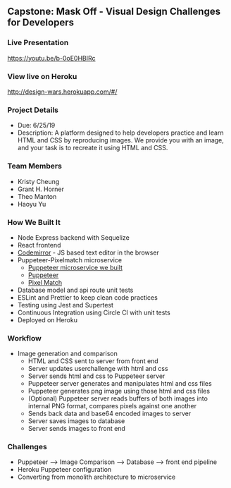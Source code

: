 ## Capstone: Mask Off - Visual Design Challenges for Developers

### Live Presentation

https://youtu.be/b-0oE0HBIRc

### View live on Heroku

http://design-wars.herokuapp.com/#/

### Project Details

- Due: 6/25/19
- Description: A platform designed to help developers practice and learn HTML and CSS by reproducing images. We provide you with an image, and your task is to recreate it using HTML and CSS.

### Team Members

- Kristy Cheung
- Grant H. Horner
- Theo Manton
- Haoyu Yu

### How We Built It

- Node Express backend with Sequelize
- React frontend
- [Codemirror](https://github.com/codemirror/codemirror) - JS based text editor in the browser
- Puppeteer-Pixelmatch microservice
  - [Puppeteer microservice we built](https://github.com/pilot-js/puppeteer-api)
  - [Puppeteer](https://github.com/GoogleChrome/puppeteer)
  - [Pixel Match](https://github.com/mapbox/pixelmatch)
- Database model and api route unit tests
- ESLint and Prettier to keep clean code practices
- Testing using Jest and Supertest
- Continuous Integration using Circle CI with unit tests
- Deployed on Heroku

### Workflow

- Image generation and comparison
  - HTML and CSS sent to server from front end
  - Server updates userchallenge with html and css
  - Server sends html and css to Puppeteer server
  - Puppeteer server generates and manipulates html and css files
  - Puppeteer generates png image using those html and css files
  - (Optional) Puppeteer server reads buffers of both images into internal PNG format, compares pixels against one another
  - Sends back data and base64 encoded images to server
  - Server saves images to database
  - Server sends images to front end

### Challenges

- Puppeteer —> Image Comparison —> Database —> front end pipeline
- Heroku Puppeteer configuration
- Converting from monolith architecture to microservice
